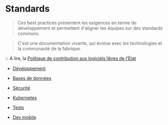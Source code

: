 # Standards

> Ces best practices présentent les exigences en terme de développement et permettent d'aligner les équipes sur des standards communs.

> C'est une documentation vivante, qui évolue avec les technologies et la communauté de la fabrique.

💡 A lire, la [Politique de contribution aux logiciels libres de l’État](https://www.numerique.gouv.fr/publications/politique-logiciel-libre/)

- [Développement](./developpement.md)

- [Bases de données](./databases.md)

- [Sécurité](./securite.md)

- [Kubernetes](./kubernetes.md)

- [Tests](./tests.md)

- [Dev mobile](./mobile.md)
